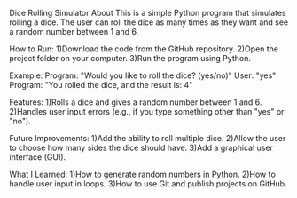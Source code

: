 Dice Rolling Simulator
About
This is a simple Python program that simulates rolling a dice. The user can roll the dice as many times as they want and see a random number between 1 and 6.

How to Run:
1)Download the code from the GitHub repository.
2)Open the project folder on your computer.
3)Run the program using Python.

Example:
Program: "Would you like to roll the dice? (yes/no)"
User: "yes"
Program: "You rolled the dice, and the result is: 4"

Features:
1)Rolls a dice and gives a random number between 1 and 6.
2)Handles user input errors (e.g., if you type something other than "yes" or "no").

Future Improvements:
1)Add the ability to roll multiple dice.
2)Allow the user to choose how many sides the dice should have.
3)Add a graphical user interface (GUI).

What I Learned:
1)How to generate random numbers in Python.
2)How to handle user input in loops.
3)How to use Git and publish projects on GitHub.
